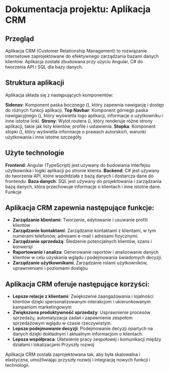 # Dokumentacja projektu: Aplikacja CRM

## Przegląd

Aplikacja CRM (Customer Relationship Management) to rozwiązanie internetowe zaprojektowane do efektywnego zarządzania bazami danych klientów. 
Aplikacja została zbudowana przy użyciu Angular, C# do tworzenia API i SQL dla bazy danych.

## Struktura aplikacji

Aplikacja składa się z następujących komponentów:

**Sidenav**: Komponent paska bocznego (<app-sidebar>), który zapewnia nawigację i dostęp do różnych funkcji aplikacji.
**Top Navbar**: Komponent górnego paska nawigacyjnego (<app-navbar>), który wyświetla logo aplikacji, informacje o użytkowniku i inne istotne linki.
**Strony**: Wylot routera (<router-outlet>), który renderuje różne strony aplikacji, takie jak listy klientów, profile i ustawienia.
**Stopka**: Komponent stopki (<app-footer>), który wyświetla informacje o prawach autorskich, warunki użytkowania i inne istotne szczegóły.

## Użyte technologie

**Frontend**: Angular (TypeScript) jest używany do budowania interfejsu użytkownika i logiki aplikacji po stronie klienta.
**Backend**: C# jest używany do tworzenia API, które współdziała z bazą danych i dostarcza dane do frontendu.
**Baza danych**: SQL jest używany do projektowania i zarządzania bazą danych, która przechowuje informacje o klientach i inne istotne dane.
Funkcje

## Aplikacja CRM zapewnia następujące funkcje:

- **Zarządzanie klientami**: Tworzenie, edytowanie i usuwanie profili klientów
- **Zarządzanie kontaktami**: Zarządzanie kontaktami z klientami, w tym numerami telefonów, adresami e-mail i adresami fizycznymi.
- **Zarządzanie sprzedażą**: Śledzenie potencjalnych klientów, szans i konwersji
- **Raportowanie i analiza**: Generowanie raportów i analizowanie danych klientów w celu uzyskania wglądu i podejmowania świadomych decyzji.
- **Zarządzanie użytkownikami**: Zarządzanie rolami użytkowników, uprawnieniami i poziomami dostępu

## Aplikacja CRM oferuje następujące korzyści:

- **Lepsze relacje z klientami**: Zwiększenie zaangażowania i lojalności klientów dzięki spersonalizowanym interakcjom i ukierunkowanym kampaniom marketingowym
- **Zwiększona produktywność sprzedaży**: Usprawnienie procesów sprzedaży, automatyzacja zadań i zapewnienie zespołom sprzedażowym wglądu w czasie rzeczywistym.
- **Lepsze podejmowanie decyzji**: Podejmowanie decyzji opartych na danych dzięki dokładnym i aktualnym informacjom o klientach.
- **Lepsza współpraca**: Ułatwienie pracy zespołowej i komunikacji między działami i lokalizacjami
Przyszły rozwój

Aplikacja CRM została zaprojektowana tak, aby była skalowalna i elastyczna, umożliwiając przyszły rozwój i integrację nowych funkcji i technologii.
